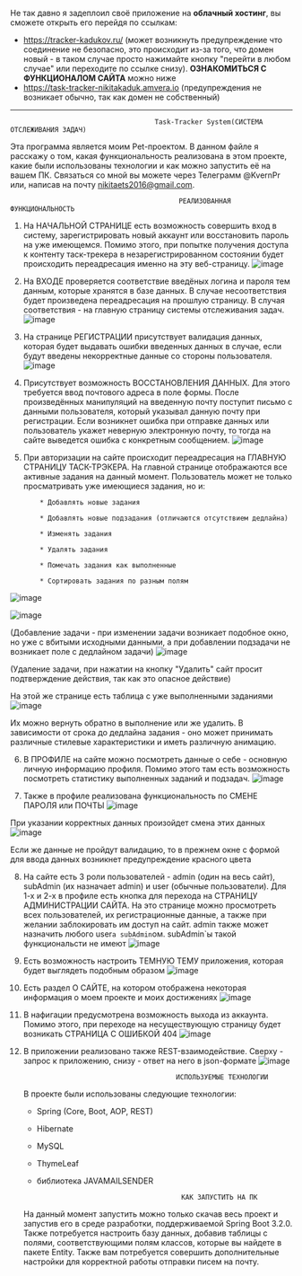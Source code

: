 Не так давно я задеплоил своё приложение на <b>облачный хостинг</b>, вы сможете открыть его перейдя по ссылкам:</i><br>
    <ul>
      <li><a href="https://tracker-kadukov.ru/">https://tracker-kadukov.ru/</a>  (может возникнуть предупреждение что соединение не безопасно, это происходит из-за того, что домен новый - в таком случае просто нажимайте кнопку "перейти в любом случае" или переходите по ссылке снизу). <b>ОЗНАКОМИТЬСЯ С ФУНКЦИОНАЛОМ САЙТА</b> можно ниже </li>
      <li><a href="https://task-tracker-nikitakaduk.amvera.io">https://task-tracker-nikitakaduk.amvera.io</a>  (предупреждения не возникает обычно, так как домен не собственный)</li>
    </ul>
    <hr>
    
                                        Task-Tracker System(СИСТЕМА ОТСЛЕЖИВАНИЯ ЗАДАЧ)
                                        
Эта программа является моим Pet-проектом. В данном файле я расскажу о том, какая функциональность реализована в этом проекте, какие были использованы технологии и как можно запустить её на вашем ПК. Связаться со мной вы можете через Телеграмм @KvernPr или, написав на почту nikitaets2016@gmail.com.


                                              РЕАЛИЗОВАННАЯ ФУНКЦИОНАЛЬНОСТЬ
                                              
1. На НАЧАЛЬНОЙ СТРАНИЦЕ есть возможность совершить вход в систему, зарегистрировать новый аккаунт или восстановить пароль на уже имеющемся. Помимо этого, при попытке получения доступа к контенту таск-трекера в незарегистрированном состоянии будет происходить переадресация именно на эту веб-страницу.
 ![image](https://github.com/HiKvern/Task_Tracker_System/assets/86073191/380dd05d-d66e-4b1e-b035-545968ba8cc7)





2. На ВХОДЕ проверяется соответствие введёных логина и пароля тем данным, которые хранятся в базе данных. В случае несоответствия будет произведена переадресация на прошлую страницу. В случая соответствия - на главную страницу системы отслеживания задач.
 ![image](https://github.com/HiKvern/Task_Tracker_System/assets/86073191/7f862ae5-a784-4885-bfb5-6338a8c40634)





3. На странице РЕГИСТРАЦИИ присутствует валидация данных, которая будет выдавать ошибки введенных данных в случае, если будут введены некорректные данные со стороны пользователя.
 ![image](https://github.com/HiKvern/Task_Tracker_System/assets/86073191/9f0b7ff9-6ade-4c83-95d9-5758d5454e87)





4. Присутствует возможность ВОССТАНОВЛЕНИЯ ДАННЫХ. Для этого требуется ввод почтового адреса в поле формы. После произведённых манипуляций на введенную почту поступит письмо с данными пользователя, который указывал данную почту при регистрации. Если возникнет ошибка при отправке данных или пользователь укажет неверную электронную почту, то тогда на сайте выведется ошибка с конкретным сообщением.
 ![image](https://github.com/HiKvern/Task_Tracker_System/assets/86073191/3cd43fff-2ece-473a-a743-7a2dbd003266)





5. При авторизации на сайте происходит переадресация на ГЛАВНУЮ СТРАНИЦУ ТАСК-ТРЭКЕРА. На главной странице отображаются все активные задания на данный момент. Пользователь может не только просматривать уже имеющиеся задания, но и:
   
           * Добавлять новые задания
   
           * Добавлять новые подзадания (отличаются отсутствием дедлайна)
   
           * Изменять задания
   
           * Удалять задания

           * Помечать задания как выполненные

           * Сортировать задания по разным полям
 ![image](https://github.com/HiKvern/Task_Tracker_System/assets/86073191/d681b796-b6c1-4fe9-9a1c-f57c1a29466b)




![image](https://github.com/HiKvern/Task_Tracker_System/assets/86073191/af3dce0a-f153-409a-8d9b-7d03de1caa6f)



(Добавление задачи - при изменении задачи возникает подобное окно, но уже с вбитыми исходными данными, а при добавлении подзадачи не возникает поле с дедлайном задачи)
![image](https://github.com/HiKvern/Task_Tracker_System/assets/86073191/20832ee1-eeb3-4b88-a929-c2fab1b331cd)


(Удаление задачи, при нажатии на кнопку "Удалить" сайт просит подтверждение действия, так как это опасное действие)


 На этой же странице есть таблица с уже выполненными заданиями
  ![image](https://github.com/HiKvern/Task_Tracker_System/assets/86073191/1531ff7e-1db1-4a70-ad2e-8b8e65e84f96)


  
Их можно вернуть обратно в выполнение или же удалить. В зависимости от срока до дедлайна задания - оно может принимать различные стилевые характеристики и иметь различную анимацию. 





6. В ПРОФИЛЕ на сайте можно посмотреть данные о себе - основную личную информацию профиля. Помимо этого там есть возможность посмотреть статистику выполненных заданий и подзадач.
 ![image](https://github.com/HiKvern/Task_Tracker_System/assets/86073191/4ae19817-e490-4e6f-9164-3965452e9325)





7. Также в профиле реализована функциональность по СМЕНЕ ПАРОЛЯ или ПОЧТЫ
 ![image](https://github.com/HiKvern/Task_Tracker_System/assets/86073191/ccdcc071-f8ba-42d9-a7cf-918e6970a52d)




 При указании корректных данных произойдет смена этих данных
 ![image](https://github.com/HiKvern/Task_Tracker_System/assets/86073191/b0849859-6fb4-4287-a4fc-74b551e03b76)




 Если же данные не пройдут валидацию, то в прежнем окне с формой для ввода данных возникнет предупреждение красного цвета






 8. На сайте есть 3 роли пользователей - admin (один на весь сайт), subAdmin (их назначает admin) и user (обычные пользователи). Для 1-х и 2-х в профиле есть кнопка для перехода на СТРАНИЦУ АДМИНИСТРАЦИИ САЙТА. На это странице можно просмотреть всех пользователей, их регистрационные данные, а также при желании заблокировать им доступ на сайт. admin также может назначить любого user`a subAdmin`ом. subAdmin`ы такой функциональсти не имеют
![image](https://github.com/HiKvern/Task_Tracker_System/assets/86073191/f6e6ff38-d1f0-464e-b838-22a16658ac04)






9. Есть возможность настроить ТЕМНУЮ ТЕМУ приложения,  которая будет выглядеть подобным образом
 ![image](https://github.com/HiKvern/Task_Tracker_System/assets/86073191/3b5aca05-0033-433a-9541-4c4a2a6b6d40)






10. Есть раздел О САЙТЕ, на котором отображена некоторая информация о моем проекте и моих достижениях
![image](https://github.com/HiKvern/Task_Tracker_System/assets/86073191/4ad587e8-d50b-405b-bd92-b0f0aed1c941)






11. В нафигации предусмотрена возможность выхода из аккаунта. Помимо этого, при переходе на несуществующую страницу будет возникать СТРАНИЦА С ОШИБКОЙ 404
 ![image](https://github.com/HiKvern/Task_Tracker_System/assets/86073191/61eb3b29-403f-4753-8869-6e849f416a89)






12. В приложении реализовано также REST-взаимодействие. Сверху - запрос к приложению, снизу - ответ на него в json-формате
 ![image](https://github.com/HiKvern/Task_Tracker_System/assets/86073191/dded907c-3d76-46c7-a090-67929370d79c)

                                              ИСПОЛЬЗУЕМЫЕ ТЕХНОЛОГИИ

    В проекте были использованы следующие технологии:

    * Spring (Core, Boot, AOP, REST)
   
    * Hibernate
   
    * MySQL
   
    * ThymeLeaf

    * библиотека JAVAMAILSENDER
      
                                              КАК ЗАПУСТИТЬ НА ПК

    На данный момент запустить можно только скачав весь проект и запустив его в среде разработки, поддерживаемой Spring Boot 3.2.0. Также потребуется настроить базу данных, добавив таблицы с полями, соответствующими полям классов, которые вы найдете в пакете Entity. Также вам потребуется совершить дополнительные настройки для корректной работы отправки писем на почту.
